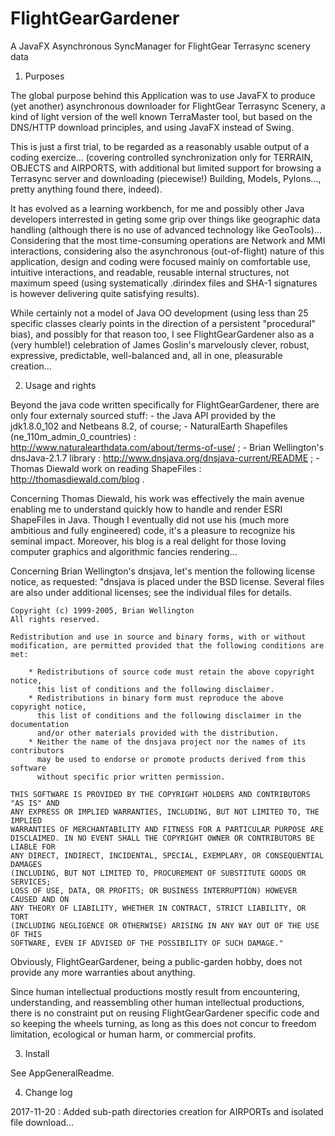 # FlightGearGardener
A JavaFX Asynchronous SyncManager for FlightGear Terrasync scenery data

1. Purposes

The global purpose behind this Application was to use JavaFX to produce (yet another) asynchronous 
downloader for FlightGear Terrasync Scenery, a kind of light version of the well known TerraMaster 
tool, but based on the DNS/HTTP download principles, and using JavaFX instead of Swing. 

This is just a first trial, to be regarded as a reasonably usable output of a coding exercize... 
(covering controlled synchronization only for TERRAIN, OBJECTS and AIRPORTS, with additional but 
limited support for browsing a Terrasync server and downloading (piecewise!) Building, Models, 
Pylons..., pretty anything found there, indeed). 

It has evolved as a learning workbench, for me and possibly other Java developers interrested 
in geting some grip over things like geographic data handling (although there is no use of 
advanced technology like GeoTools)... Considering that the most time-consuming operations are 
Network and MMI interactions, considering also the asynchronous (out-of-flight) nature 
of this application, design and coding were focused mainly on comfortable use, intuitive 
interactions, and readable, reusable internal structures, not maximum speed (using systematically 
.dirindex files and SHA-1 signatures is however delivering quite satisfying results).

While certainly not a model of Java OO development (using less than 25 specific classes clearly 
points in the direction of a persistent "procedural" bias), and possibly for that reason too,
I see FlightGearGardener also as a (very humble!) celebration of James Goslin's marvelously 
clever, robust, expressive, predictable, well-balanced and, all in one, pleasurable creation...


2. Usage and rights

Beyond the java code written specifically for FlightGearGardener, there are only four externaly
sourced stuff:
	- the Java API provided by the jdk1.8.0_102 and Netbeans 8.2, of course;
	- NaturalEarth Shapefiles (ne_110m_admin_0_countries) : 
			http://www.naturalearthdata.com/about/terms-of-use/ ;
	- Brian Wellington's dnsJava-2.1.7 library : 
			http://www.dnsjava.org/dnsjava-current/README ;
	- Thomas Diewald work on reading ShapeFiles :
			http://thomasdiewald.com/blog .
	
Concerning Thomas Diewald, his work was effectively the main avenue enabling me to understand quickly 
how to handle and render ESRI ShapeFiles in Java. Though I eventually did not use his (much more 
ambitious and fully engineered) code, it's a pleasure to recognize his seminal impact. Moreover, 
his blog is a real delight for those loving computer graphics and algorithmic fancies rendering...

Concerning Brian Wellington's dnsjava, let's mention the following license notice, as requested:
	"dnsjava is placed under the BSD license.  Several files are also under
	additional licenses; see the individual files for details.

	Copyright (c) 1999-2005, Brian Wellington
	All rights reserved.

	Redistribution and use in source and binary forms, with or without
	modification, are permitted provided that the following conditions are met:

		* Redistributions of source code must retain the above copyright notice,
		  this list of conditions and the following disclaimer.
		* Redistributions in binary form must reproduce the above copyright notice,
		  this list of conditions and the following disclaimer in the documentation
		  and/or other materials provided with the distribution.
		* Neither the name of the dnsjava project nor the names of its contributors
		  may be used to endorse or promote products derived from this software
		  without specific prior written permission.

	THIS SOFTWARE IS PROVIDED BY THE COPYRIGHT HOLDERS AND CONTRIBUTORS "AS IS" AND
	ANY EXPRESS OR IMPLIED WARRANTIES, INCLUDING, BUT NOT LIMITED TO, THE IMPLIED
	WARRANTIES OF MERCHANTABILITY AND FITNESS FOR A PARTICULAR PURPOSE ARE
	DISCLAIMED. IN NO EVENT SHALL THE COPYRIGHT OWNER OR CONTRIBUTORS BE LIABLE FOR
	ANY DIRECT, INDIRECT, INCIDENTAL, SPECIAL, EXEMPLARY, OR CONSEQUENTIAL DAMAGES
	(INCLUDING, BUT NOT LIMITED TO, PROCUREMENT OF SUBSTITUTE GOODS OR SERVICES;
	LOSS OF USE, DATA, OR PROFITS; OR BUSINESS INTERRUPTION) HOWEVER CAUSED AND ON
	ANY THEORY OF LIABILITY, WHETHER IN CONTRACT, STRICT LIABILITY, OR TORT
	(INCLUDING NEGLIGENCE OR OTHERWISE) ARISING IN ANY WAY OUT OF THE USE OF THIS
	SOFTWARE, EVEN IF ADVISED OF THE POSSIBILITY OF SUCH DAMAGE."

	
Obviously, FlightGearGardener, being a public-garden hobby, does not provide any more
warranties about anything. 

Since human intellectual productions mostly result from encountering, understanding, and 
reassembling other human intellectual productions, there is no constraint put on reusing 
FlightGearGardener specific code and so keeping the wheels turning, as long as this does not 
concur to freedom limitation, ecological or human harm, or commercial profits.


3. Install

See AppGeneralReadme.


4. Change log

2017-11-20 : Added sub-path directories creation for AIRPORTs and isolated file download...
